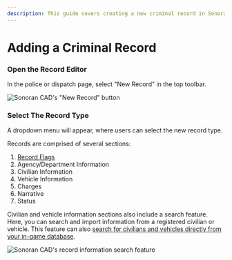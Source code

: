 ```yaml
---
description: This guide covers creating a new criminal record in Sonoran CAD.
---
```


# Adding a Criminal Record

### Open the Record Editor

In the police or dispatch page, select "New Record" in the top toolbar.

![Sonoran CAD&apos;s &quot;New Record&quot; button](../../.gitbook/assets/screen-shot-2020-04-19-at-2.26.59-am.png)

### Select The Record Type

A dropdown menu will appear, where users can select the new record type.

Records are comprised of several sections:

1. [Record Flags]()
2. Agency/Department Information
3. Civilian Information
4. Vehicle Information
5. Charges
6. Narrative
7. Status

Civilian and vehicle information sections also include a search feature. Here, you can search and import information from a registered civilian or vehicle. This feature can also [search for civilians and vehicles directly from your in-game database]().

![Sonoran CAD&apos;s record information search feature](../../.gitbook/assets/screen-shot-2020-04-19-at-2.30.10-am.png)



